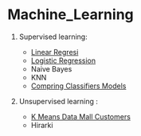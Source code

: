# Machine_Learning
1. Supervised learning: 
   * [Linear Regresi](https://github.com/DinWaikabu/Machine_Learning/blob/master/linear_regresi.py)
   * [Logistic Regression](https://github.com/DinWaikabu/Machine_Learning/blob/master/RegresiLogistik.ipynb)
   * Naive Bayes
   * KNN
   * [Compring Classifiers Models](https://github.com/DinWaikabu/Machine_Learning/blob/master/Comparing_Classifier_Models.ipynb)

2. Unsupervised learning : 
   * [K Means Data Mall Customers](https://github.com/DinWaikabu/Machine_Learning/blob/master/Kmeans_Mall_Customers_data.ipynb)
   * Hirarki 
